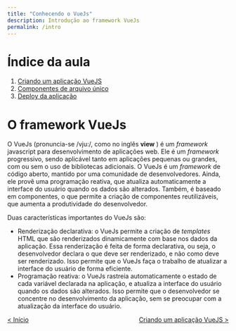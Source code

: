 ```yaml
---
title: "Conhecendo o VueJs"
description: Introdução ao framework VueJs
permalink: /intro
---
```

# Índice da aula
1. [Criando um aplicação VueJS](intro/criar-aplicacao-vuejs.html)  
2. [Componentes de arquivo único](intro/single-file-components.html)  
3. [Deploy da aplicação](intro/deploy-aplicacao.html)  


# O framework VueJs

O VueJs (pronuncia-se /vju:/, como no inglês **view** ) é um *framework* javascript para desenvolvimento de aplicações web. Ele é um *framework* progressivo, sendo aplicável tanto em aplicações pequenas ou grandes, com ou sem o uso de bibliotecas adicionais. O VueJs é um *framework* de código aberto, mantido por uma comunidade de desenvolvedores. Ainda, ele provê uma programação reativa, que atualiza automaticamente a interface do usuário quando os dados são alterados. Também, é baseado em componentes, o que permite a criação de componentes reutilizáveis, que aumenta a produtividade do desenvolvedor.

Duas características importantes do VueJs são:

- Renderização declarativa: o VueJs permite a criação de *templates* HTML que são renderizados dinamicamente com base nos dados da aplicação. Essa renderização é feita de forma declarativa, ou seja, o desenvolvedor declara o que deve ser renderizado, e não como deve ser renderizado. Isso permite que o VueJs faça o trabalho de atualizar a interface do usuário de forma eficiente.
- Programação reativa: o VueJs rastreia automaticamente o estado de cada variável declarada na aplicação, e atualiza a interface do usuário quando os dados são alterados. Isso permite que o desenvolvedor se concentre no desenvolvimento da aplicação, sem se preocupar com a atualização da interface do usuário.


<span style="display: flex; justify-content: space-between;"><span>[&lt; Início](../ "Início")</span> <span>[Criando um aplicação VueJS &gt;](intro/criar-aplicacao-vuejs.html "Próximo")</span></span>

